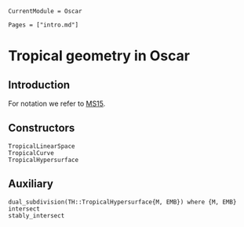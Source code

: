 ```@meta
CurrentModule = Oscar
```

```@contents
Pages = ["intro.md"]
```

# Tropical geometry in Oscar

## Introduction

For notation we refer to [MS15](@cite).

## Constructors

```@docs
TropicalLinearSpace
TropicalCurve
TropicalHypersurface
```

## Auxiliary

```@docs
dual_subdivision(TH::TropicalHypersurface{M, EMB}) where {M, EMB}
intersect
stably_intersect
```
